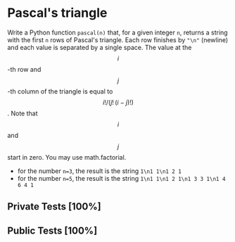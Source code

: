 # Pascal's triangle

Write a Python function `pascal(n)` that, for a given integer `n`, returns a string with the first `n` rows of Pascal's triangle. Each row finishes by `"\n"` (newline) and each value is separated by a single space. The value at the $$i$$-th row and $$j$$-th column of the triangle is equal to $$i!/(j!\,(i-j)!)$$. Note that $$i$$ and $$j$$ start in zero. You may use math.factorial.


* for the number `n=3`, the result is the string `1\n1 1\n1 2 1`
* for the number `n=5`, the result is the string `1\n1 1\n1 2 1\n1 3 3 1\n1 4 6 4 1`



## Private Tests [100%]

## Public Tests [100%]
